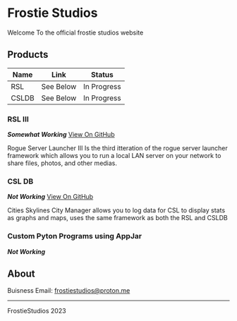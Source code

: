 # Frostie Studios
Welcome To the official frostie studios website

## Products
| Name | Link | Status |
|-|-|-|
|RSL| See Below|In Progress|
|CSLDB| See Below|In Progress|

### RSL III
**_Somewhat Working_**
[View On GitHub](https://github.com/frostiestudios/RSL-III)

Rogue Server Launcher III Is the third itteration of the rogue server launcher framework which allows you to run a local LAN server on your network to share files, photos, and other medias.

### CSL DB
**_Not Working_**
[View On GitHub](https://github.com/frostiestudios/CSLDB)

Cities Skylines City Manager allows you to log data for CSL to display stats as graphs and maps, uses the same framework as both the RSL and CSLDB

### Custom Pyton Programs using AppJar
**_Not Working_**


## About
Buisness Email: frostiestudios@proton.me

---
FrostieStudios 2023